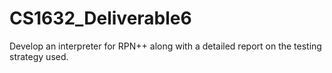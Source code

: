 # CS1632_Deliverable6
Develop an interpreter for RPN++ along with a detailed report on the testing strategy used.
